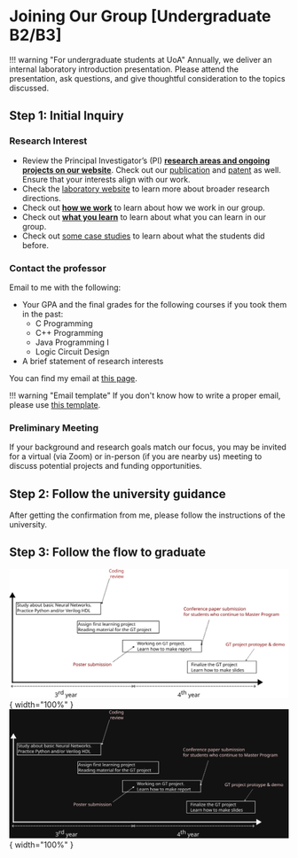

# Joining Our Group [Undergraduate B2/B3]


!!! warning "For undergraduate students at UoA"
    Annually, we deliver an internal laboratory introduction presentation. Please attend the presentation, ask questions, and give thoughtful consideration to the topics discussed.


## Step 1: Initial Inquiry
### Research Interest
- Review the Principal Investigator’s (PI) [**research areas and ongoing projects on our website**](research.md). Check out our [publication](pub.md) and [patent](patent.md) as well. Ensure that your interests align with our work.
- Check the [laboratory website](https://web-ext.u-aizu.ac.jp/misc/neuro-eng/) to learn more about broader research directions. 
- Check out [**how we work**](howwework.md) to learn about how we work in our group.
- Check out [**what you learn**](whatyoulearn.md) to learn about what you can learn in our group.
- Check out [some case studies](mentor.md) to learn about what the students did before.
  


### Contact the professor

Email to me with the following:

- Your GPA and the final grades for the following courses if you took them in the past:
    - C Programming
    - C++ Programming
    - Java Programming I
    - Logic Circuit Design
- A brief statement of research interests

You can find my email at [this page](contact.md). 

!!! warning "Email template"
    If you don't know how to write a proper email, please use [this template](https://gist.github.com/khanhdang/04e61a9d2dd26bf22e4031e5d194f4b5).

### Preliminary Meeting

If your background and research goals match our focus, you may be invited for a virtual (via Zoom) or in-person (if you are nearby us) meeting to discuss potential projects and funding opportunities.


## Step 2: Follow the university guidance

After getting the confirmation from me, please follow the instructions of the university.

## Step 3: Follow the flow to graduate

![GT flow](gt-themes/GT-flow-light.svg#only-light){ width="100%" }
![GT flow](gt-themes/GT-flow-dark.svg#only-dark){ width="100%" }



